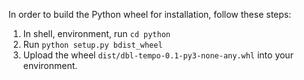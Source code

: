 In order to build the Python wheel for installation, follow these steps: 

1. In shell, environment, run `cd python`
2. Run `python setup.py bdist_wheel`
3. Upload the wheel `dist/dbl-tempo-0.1-py3-none-any.whl` into your environment.
